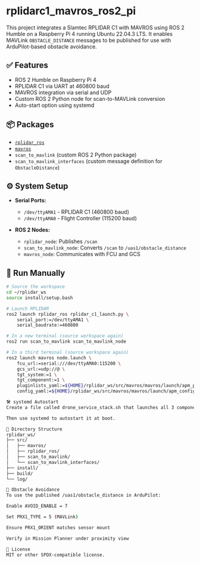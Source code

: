 # rplidarc1_mavros_ros2_pi

This project integrates a Slamtec RPLIDAR C1 with MAVROS using ROS 2 Humble on a Raspberry Pi 4 running Ubuntu 22.04.3 LTS. It enables MAVLink `OBSTACLE_DISTANCE` messages to be published for use with ArduPilot-based obstacle avoidance.

## ✅ Features

- ROS 2 Humble on Raspberry Pi 4
- RPLIDAR C1 via UART at 460800 baud
- MAVROS integration via serial and UDP
- Custom ROS 2 Python node for scan-to-MAVLink conversion
- Auto-start option using systemd

## 📦 Packages

- [`rplidar_ros`](https://github.com/Slamtec/rplidar_ros)
- [`mavros`](https://github.com/mavlink/mavros/tree/ros2)
- `scan_to_mavlink` (custom ROS 2 Python package)
- `scan_to_mavlink_interfaces` (custom message definition for `ObstacleDistance`)

## ⚙️ System Setup

- **Serial Ports:**
  - `/dev/ttyAMA1` - RPLIDAR C1 (460800 baud)
  - `/dev/ttyAMA0` - Flight Controller (115200 baud)

- **ROS 2 Nodes:**
  - `rplidar_node`: Publishes `/scan`
  - `scan_to_mavlink_node`: Converts `/scan` to `/uas1/obstacle_distance`
  - `mavros_node`: Communicates with FCU and GCS

## 🚀 Run Manually

```bash
# Source the workspace
cd ~/rplidar_ws
source install/setup.bash

# Launch RPLIDAR
ros2 launch rplidar_ros rplidar_c1_launch.py \
    serial_port:=/dev/ttyAMA1 \
    serial_baudrate:=460800

# In a new terminal (source workspace again)
ros2 run scan_to_mavlink scan_to_mavlink_node

# In a third terminal (source workspace again)
ros2 launch mavros node.launch \
    fcu_url:=serial:///dev/ttyAMA0:115200 \
    gcs_url:=udp://@ \
    tgt_system:=1 \
    tgt_component:=1 \
    pluginlists_yaml:=${HOME}/rplidar_ws/src/mavros/mavros/launch/apm_pluginlists.yaml \
    config_yaml:=${HOME}/rplidar_ws/src/mavros/mavros/launch/apm_config.yaml

🛠️ systemd Autostart
Create a file called drone_service_stack.sh that launches all 3 components.

Then use systemd to autostart it at boot.

📂 Directory Structure
rplidar_ws/
├── src/
│   ├── mavros/
│   ├── rplidar_ros/
│   ├── scan_to_mavlink/
│   └── scan_to_mavlink_interfaces/
├── install/
├── build/
└── log/

📡 Obstacle Avoidance
To use the published /uas1/obstacle_distance in ArduPilot:

Enable AVOID_ENABLE = 7

Set PRX1_TYPE = 5 (MAVLink)

Ensure PRX1_ORIENT matches sensor mount

Verify in Mission Planner under proximity view

📖 License
MIT or other SPDX-compatible license.
